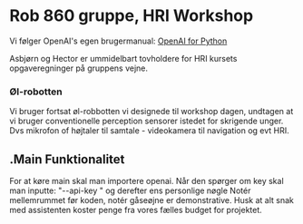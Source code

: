 # Rob 860 gruppe, HRI Workshop
Vi følger OpenAI's egen brugermanual: [OpenAI for Python](https://github.com/openai/openai-python?tab=readme-ov-file)

Asbjørn og Hector er ummidelbart tovholdere for HRI kursets opgaveregninger på gruppens vejne.


### Øl-robotten
Vi bruger fortsat øl-robbotten vi designede til workshop dagen, undtagen at vi bruger conventionelle perception 
sensorer istedet for skrigende unger. Dvs mikrofon of højtaler til samtale - videokamera til navigation og evt HRI.


## .Main Funktionalitet
For at køre main skal man importere openai.
Når den spørger om key skal man inputte: "--api-key " og derefter ens personlige nøgle
Notér mellemrummet før koden, notér gåseøjne er demonstrative.
Husk at alt snak med assistenten koster penge fra vores fælles budget for projektet.
